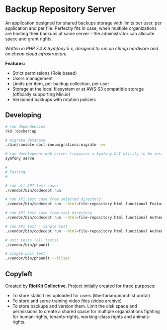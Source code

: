 Backup Repository Server
========================

An application designed for shared backups storage with limits per user, per application and per file.
Perfectly fits in case, when multiple organizations are hosting their backups at same server - the administrator can allocate space and grant rights.

*Written in PHP 7.4 & Symfony 5.x, designed to run on cheap hardware and on cheap cloud infrastructure.*

**Features:**

- Strict permissions (Role based)
- Users management
- Limits per item, per backup collection, per user
- Storage at the local filesystem or at AWS S3 compatible storage (officially supporting Min.io)
- Versioned backups with rotation policies

Developing
----------

```bash
# run dependencies
rkd :docker:up

# migrate database
./bin/console doctrine:migrations:migrate -vv

# run development web server (requires a Symfony CLI utility to be installed and in PATH)
symfony serve

#
# Testing
#

# run all API test cases
./vendor/bin/codecept run

# run API test case from selected directory
./vendor/bin/codecept run --html=file-repository.html functional Features/Security/FeatureLimitTokenAccessPerIpAndUserAgentCest

# run API test case from root directory
./vendor/bin/codecept run --html=file-repository.html functional AuthenticationCest

# run API test - single test
./vendor/bin/codecept run --html=file-repository.html functional AuthenticationCest:generateBasicToken

# unit tests (all tests)
./vendor/bin/phpunit

# single unit test
./vendor/bin/phpunit --filter 
```

Copyleft
--------

Created by **RiotKit Collective**.
Project initially created for three purposes: 

- To store static files uploaded for users (libertarian/anarchist portal)
- To store and serve training video files (video archive)
- To store backups and version them. Limit the disk space and permissions to create a shared space for multiple organizations fighting for human-rights, tenants-rights, working-class rights and animals-rights.
